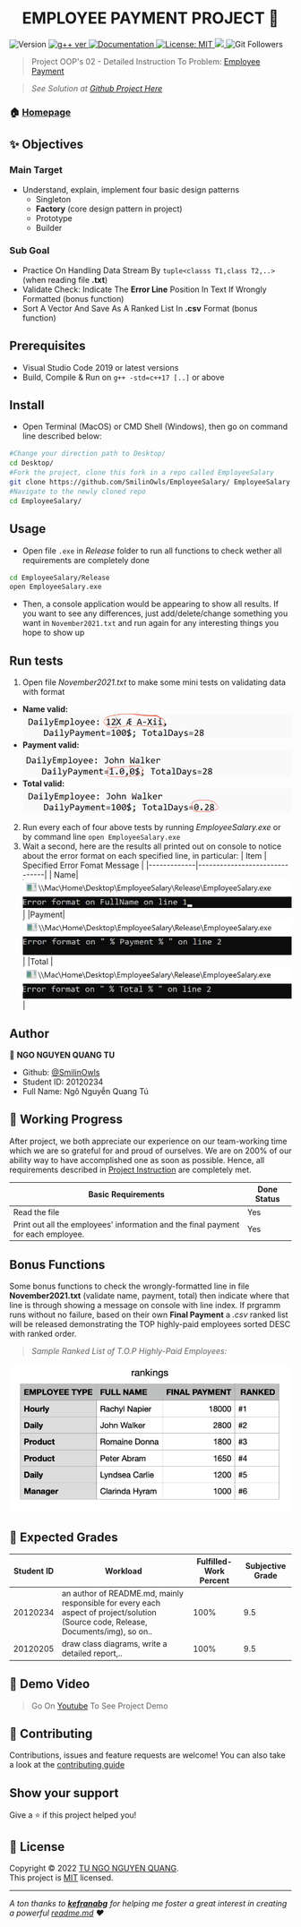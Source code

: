 <h1 align="center">EMPLOYEE PAYMENT PROJECT 👋</h1>
<p>
  <img alt="Version" src="https://img.shields.io/badge/version-v1.0.0-blue.svg?cacheSeconds=2592000" />
  <a href="https://gcc.gnu.org/projects/cxx-status.html" target="_blank">
    <img alt="g++ ver" src="https://img.shields.io/badge/g%2B%2B---std%3Dc%2B%2B17-blue" />
  </a>
  <a href="https://github.com/SmilinOwls/MockStudentDataGenerator#readme" target="_blank">
    <img alt="Documentation" src="https://img.shields.io/badge/documentation-yes-brightgreen.svg" />
  </a>
  <a href="https://github.com/SmilinOwls/MockStudentDataGenerator/blob/master/LICENSE" target="_blank">
    <img alt="License: MIT" src="https://img.shields.io/badge/license-MIT-green" />
  </a>
  <a href="https://visualstudio.microsoft.com/downloads/">
    <img alth="IDE: Visual Studio Code 2019" src = "https://img.shields.io/badge/IDE-VS%20Code%202019-ff69b4"/>  
  </a>
  <img alt="Git Followers" src ="https://img.shields.io/github/followers/SmilinOwls?style=social"/>
</p>

> Project OOP's 02 - Detailed Instruction To Problem: [Employee Payment](https://tdquang7.notion.site/Project-Emloyee-payment-78ac0241bfea4e07b502020b0c20de86) 
 
> *See Solution at [Github Project Here](https://github.com/SmilinOwls/EmployeeSalary/)*

### 🏠 [Homepage](https://github.com/SmilinOwls/EmployeeSalary#readme)

## ✨ Objectives
   ### Main Target 
   - Understand, explain, implement four basic design patterns
        * Singleton
        * **Factory** (core design pattern in project)
        * Prototype
        * Builder
   ### Sub Goal
   - Practice On Handling Data Stream By `tuple<classs T1,class T2,..>` (when reading file **.txt**)
   - Validate Check: Indicate The **Error Line** Position In Text If Wrongly Formatted (bonus function)
   - Sort A Vector And Save As A Ranked List In **.csv** Format (bonus function)
  
## Prerequisites

- Visual Studio Code 2019 or latest versions
- Build, Compile & Run on `g++ -std=c++17 [..]` or above

## Install

- Open Terminal (MacOS) or CMD Shell (Windows), then go on command line described below:
```sh
#Change your direction path to Desktop/ 
cd Desktop/
#Fork the project, clone this fork in a repo called EmployeeSalary
git clone https://github.com/SmilinOwls/EmployeeSalary/ EmployeeSalary
#Navigate to the newly cloned repo
cd EmployeeSalary/
```
## Usage

- Open file `.exe` in *Release* folder to run all functions to check wether all requirements are completely done
```sh
cd EmployeeSalary/Release
open EmployeeSalary.exe
```
- Then, a console application would be appearing to show all results. If you want to see any differences, just add/delete/change something you want in `November2021.txt` and run again for any interesting things you hope to show up 

## Run tests

1. Open file *November2021.txt* to make some mini tests on validating data with format
 * **Name valid:**
      ![name](https://github.com/SmilinOwls/EmployeeSalary/blob/master/Documents/img/name.png)
 * **Payment valid:**
      ![payment](https://github.com/SmilinOwls/EmployeeSalary/blob/master/Documents/img/payment.png)
 * **Total valid:**
      ![total](https://github.com/SmilinOwls/EmployeeSalary/blob/master/Documents/img/total.png)
2. Run every each of four above tests by running *EmployeeSalary.exe* or by command line `open EmployeeSalary.exe`
3. Wait a second, here are the results all printed out on console to notice about the error format on each specified line, in particular:
      |     Item    | Specified Error Fomat Message |
      |-------------|-------------------------------|
      | Name| ![name_error](https://github.com/SmilinOwls/EmployeeSalary/blob/master/Documents/img/name_error.png)  |
      |Payment| ![payment_error](https://github.com/SmilinOwls/EmployeeSalary/blob/master/Documents/img/payment_error.png) |
      |Total | ![total_error](https://github.com/SmilinOwls/EmployeeSalary/blob/master/Documents/img/total_error.png)|
      
## Author

👤 **NGO NGUYEN QUANG TU**

* Github: [@SmilinOwls](https://github.com/SmilinOwls "SmilinOwls")
* Student ID: 20120234
* Full Name: Ngô Nguyễn Quang Tú

## 📅 Working Progress

After project, we both appreciate our experience on our team-working time which we are so grateful for and proud of ourselves. We are on 200% of our ability way to have accomplished one as soon as possible. Hence, all requirements described in [Project Instruction](https://tdquang7.notion.site/Project-Mock-data-generator-1-7c70a1a81b724049bd82ede839e2ff24) are completely met.

|Basic Requirements|Done Status|
|------------------|-----------|
|Read the file|Yes|
|Print out all the employees' information and the final payment for each employee.|Yes|

## Bonus Functions

Some bonus functions to check the wrongly-formatted line in file **November2021.txt** (validate name, payment, total) then indicate where that line is through showing a message on console with line index. If prgramm runs without no failure, based on their own **Final Payment** a <i> .csv </i> ranked list will be released demonstrating the TOP highly-paid employees sorted DESC with ranked order. 
 
> *Sample Ranked List of T.O.P Highly-Paid Employees:*

<div align='center'> <img alt='rankings' src="https://github.com/SmilinOwls/EmployeeSalary/blob/master/Documents/img/rankings.png"/> </div>

## 💯 Expected Grades

|Student ID| Workload |  Fulfilled-Work Percent | Subjective Grade |
|----------|----------|-------------------------|------------------|
|20120234  | an author of README.md, mainly responsible for every each aspect of project/solution (Source code, Release, Documents/img), so on..  |       100%          |          9.5        |
|20120205  |  draw class diagrams, write a detailed report,..        |               100%          |         9.5         |

## 🎥 Demo Video 

> Go On [Youtube]() To See Project Demo

## 🤝 Contributing

Contributions, issues and feature requests are welcome! You can also take a look at the [contributing guide](https://github.com/SmilinOwls/EmployeeSalary/blob/master/CONTRIBUTING.md)

## Show your support

Give a ⭐️ if this project helped you!

## 📝 License

Copyright © 2022 [TU NGO NGUYEN QUANG](https://github.com/SmilinOwls).<br />
This project is [MIT](https://github.com/SmilinOwls/MockStudentDataGenerator/blob/master/LICENSE) licensed.

***
_A ton thanks to [**kefranabg**](https://github.com/kefranabg) for helping me foster a great interest in creating a powerful [readme.md](https://github.com/SmilinOwls/MockStudentDataGenerator/blob/master/README.md) ❤️_
